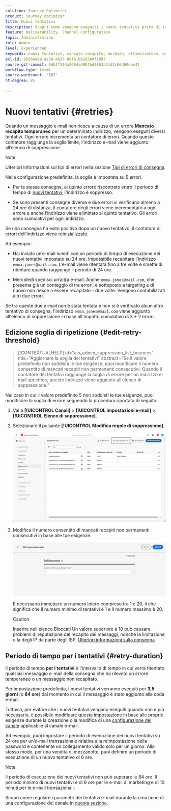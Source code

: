 ```yaml
---
solution: Journey Optimizer
product: journey optimizer
title: Nuovi tentativi
description: Scopri come vengono eseguiti i nuovi tentativi prima di inviare un indirizzo all’elenco di soppressione
feature: Deliverability, Channel Configuration
topic: Administration
role: Admin
level: Experienced
keywords: nuovi tentativi, mancato recapito, morbido, ottimizzatore, errore
exl-id: 05564a99-da50-4837-8dfb-bb1d3e0f1097
source-git-commit: 0db7f514a2604ad09fbd9863a51d3c86d69eac41
workflow-type: tm+mt
source-wordcount: '567'
ht-degree: 8%

---
```


# Nuovi tentativi {#retries}

Quando un messaggio e-mail non riesce a causa di un errore **Mancato recapito temporaneo** per un determinato indirizzo, vengono eseguiti diversi tentativi. Ogni errore incrementa un contatore di errori. Quando questo contatore raggiunge la soglia limite, l’indirizzo e-mail viene aggiunto all’elenco di soppressione.

>[!NOTE]
>
>Ulteriori informazioni sui tipi di errori nella sezione [Tipi di errori di consegna](../reports/suppression-list.md#delivery-failures).

Nella configurazione predefinita, la soglia è impostata su 5 errori.

* Per la stessa consegna, al quinto errore riscontrato entro il periodo di tempo di [nuovi tentativi](#retry-duration), l&#39;indirizzo è soppresso.

* Se sono presenti consegne diverse e due errori si verificano almeno a 24 ore di distanza, il contatore degli errori viene incrementato a ogni errore e anche l’indirizzo viene eliminato al quinto tentativo. Gli errori sono cumulativi per ogni indirizzo.

Se una consegna ha esito positivo dopo un nuovo tentativo, il contatore di errori dell’indirizzo viene reinizializzato.

Ad esempio:

* Hai inviato un’e-mail lunedì con un periodo di tempo di esecuzione dei nuovi tentativi impostato su 24 ore. Impossibile recapitare l&#39;indirizzo `emma.jones@mail.com`. L’e-mail viene ritentata fino a tre volte e smette di ritentare quando raggiunge il periodo di 24 ore.

* Mercoledì spedisci un’altra e-mail. Anche `emma.jones@mail.com`, che presenta già un conteggio di tre errori, è sottoposto a targeting e di nuovo non riesce a essere recapitato - due volte. Vengono contabilizzati altri due errori.

Se tra queste due e-mail non è stata tentata e non si è verificato alcun altro tentativo di consegna, l&#39;indirizzo `emma.jones@mail.com` viene aggiunto all&#39;elenco di soppressione in base all&#39;impatto cumulativo di 3 + 2 errori.

## Edizione soglia di ripetizione {#edit-retry-threshold}

>[!CONTEXTUALHELP]
>id="ajo_admin_suppression_list_bounces"
>title="Aggiornare la soglia dei tentativi"
>abstract="Se il valore predefinito non soddisfa le tue esigenze, puoi modificare il numero consentito di mancati recapiti non permanenti consecutivi. Quando il contatore dei tentativi raggiunge la soglia di errore per un indirizzo e-mail specifico, questo indirizzo viene aggiunto all’elenco di soppressione."
<!--
>additional-url="https://experienceleague.adobe.com/docs/journey-optimizer/using/reporting/deliverability/suppression-list.html?lang=it" text="Understand the suppresion list"-->

Nel caso in cui il valore predefinito 5 non soddisfi le tue esigenze, puoi modificare la soglia di errore seguendo la procedura riportata di seguito.

1. Vai a **[!UICONTROL Canali]** > **[!UICONTROL Impostazioni e-mail]** > **[!UICONTROL Elenco di soppressione]**.

1. Selezionare il pulsante **[!UICONTROL Modifica regole di soppressione]**.

   ![](assets/suppression-list-edit-retries.png)

1. Modifica il numero consentito di mancati recapiti non permanenti consecutivi in base alle tue esigenze.

   ![](assets/suppression-list-edit-soft-bounces.png)

   È necessario immettere un numero intero compreso tra 1 e 20, il che significa che il numero minimo di tentativi è 1 e il numero massimo è 20.

   >[!CAUTION]
   >
   >Inserire nell&#39;elenco Bloccati Un valore superiore a 10 può causare problemi di reputazione del recapito dei messaggi, nonché la limitazione o la degli IP da parte degli ISP. [Ulteriori informazioni sulla consegna](../reports/deliverability.md)

## Periodo di tempo per i tentativi {#retry-duration}

Il periodo di tempo **per i tentativi** è l&#39;intervallo di tempo in cui verrà ritentato qualsiasi messaggio e-mail della consegna che ha rilevato un errore temporaneo o un messaggio non recapitato.

Per impostazione predefinita, i nuovi tentativi verranno eseguiti per **3,5 giorni** (o **84 ore**) dal momento in cui il messaggio è stato aggiunto alla coda e-mail.

Tuttavia, per evitare che i nuovi tentativi vengano eseguiti quando non è più necessario, è possibile modificare questa impostazione in base alle proprie esigenze durante la creazione o la modifica di una [configurazione del canale](channel-surfaces.md) applicabile al canale e-mail.

Ad esempio, puoi impostare il periodo di esecuzione dei nuovi tentativi su 24 ore per un’e-mail transazionale relativa alla reimpostazione della password e contenente un collegamento valido solo per un giorno. Allo stesso modo, per una vendita di mezzanotte, puoi definire un periodo di esecuzione di un nuovo tentativo di 6 ore.

>[!NOTE]
>
>Il periodo di esecuzione dei nuovi tentativi non può superare le 84 ore. Il periodo minimo di nuovi tentativi è di 6 ore per le e-mail di marketing e di 10 minuti per le e-mail transazionali.

Scopri come regolare i parametri dei tentativi e-mail durante la creazione di una configurazione del canale in [questa sezione](../email/email-settings.md#email-retry).

